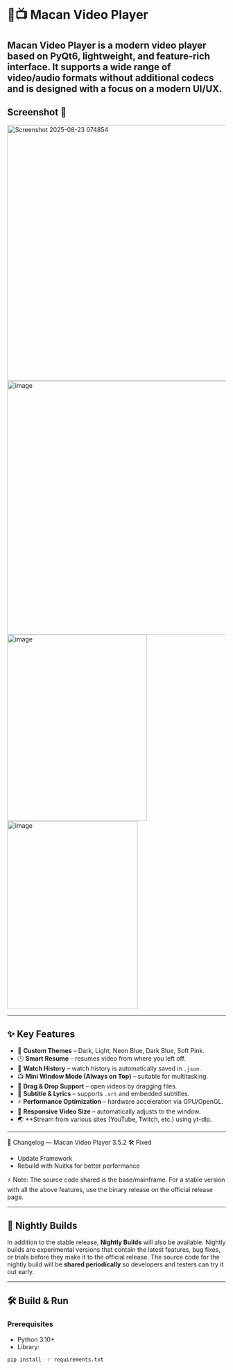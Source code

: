 # 🐅📺 Macan Video Player

Macan Video Player is a modern video player based on PyQt6, lightweight, and feature-rich interface.
It supports a wide range of video/audio formats without additional codecs and is designed with a focus on a modern UI/UX.
---
## Screenshot 📸
<img width="795" height="589" alt="Screenshot 2025-08-23 074854" src="https://github.com/user-attachments/assets/bbdbbdbf-ed43-4be2-8d03-7e5369585fb1" />

<img width="813" height="584" alt="image" src="https://github.com/user-attachments/assets/ba206671-4f92-4b11-84fe-965198a48fa0" />

<img width="322" height="429" alt="image" src="https://github.com/user-attachments/assets/033a9514-e568-456e-96b7-a6b5b8bb34ef" />

<img width="301" height="433" alt="image" src="https://github.com/user-attachments/assets/b9d00413-8823-4a38-b1d9-d19e78a69bbd" />


---

## ✨ Key Features
- 🎨 **Custom Themes** – Dark, Light, Neon Blue, Dark Blue, Soft Pink.
- 🕒 **Smart Resume** – resumes video from where you left off.
- 📜 **Watch History** – watch history is automatically saved in `.json`.
- 📺 **Mini Window Mode (Always on Top)** – suitable for multitasking.
- 📂 **Drag & Drop Support** – open videos by dragging files.
- 📝 **Subtitle & Lyrics** – supports `.srt` and embedded subtitles.
- ⚡ **Performance Optimization** – hardware acceleration via GPU/OpenGL.
- 🔲 **Responsive Video Size** – automatically adjusts to the window.
- 🌏 **Stream from various sites (YouTube, Twitch, etc.) using yt-dlp.

---

📝 Changelog — Macan Video Player
3.5.2
🛠 Fixed
- Update Framework
- Rebuild with Nuitka for better performance

⚡ Note:
The source code shared is the base/mainframe. For a stable version with all the above features, use the binary release on the official release page.

---

## 🌙 Nightly Builds

In addition to the stable release, **Nightly Builds** will also be available.
Nightly builds are experimental versions that contain the latest features, bug fixes, or trials before they make it to the official release.
The source code for the nightly build will be **shared periodically** so developers and testers can try it out early.

---

## 🛠️ Build & Run
### Prerequisites
- Python 3.10+
- Library:
```bash
pip install -r requirements.txt

